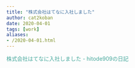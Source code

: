 ```yaml
---
title: "株式会社はてなに入社しました"
author: cat2koban
date: 2020-04-01
tags: [work]
aliases:
- /2020-04-01.html
---
```


<p><a href="http://hitode909.hatenablog.com/entry/2013/04/01/103640" style="background: transparent; color: #47a89c; text-decoration: none; overflow-wrap: break-word;">株式会社はてなに入社しました - hitode909の日記</a></p>
